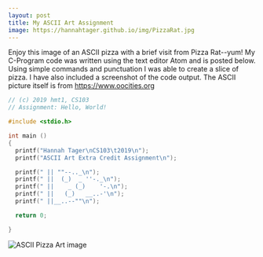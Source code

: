 ```yaml
---
layout: post
title: My ASCII Art Assignment
image: https://hannahtager.github.io/img/PizzaRat.jpg
---
```

Enjoy this image of an ASCII pizza with a brief visit from Pizza Rat--yum! My C-Program code was written using the text editor Atom and is posted below. Using simple commands and punctuation I was able to create a slice of pizza. I have also included a screenshot of the code output. The ASCII picture itself is from https://www.oocities.org
```c 
// (c) 2019 hmt1, CS103
// Assignment: Hello, World!

#include <stdio.h>

int main ()
{
  printf("Hannah Tager\nCS103\t2019\n");
  printf("ASCII Art Extra Credit Assignment\n");

  printf(" || ""--.._\n");
  printf(" ||  (_)  _ ''-._\n");
  printf(" ||    _ (_)    '-.\n");
  printf(" ||   (_)   __..-'\n");
  printf(" ||__..--""\n");

  return 0;

}

```
![ASCII Pizza Art image](https://hannahtager.github.io/img/ASCIIPizzaArt.png)
